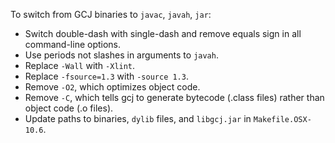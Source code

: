 To switch from GCJ binaries to `javac`, `javah`, `jar`:

* Switch double-dash with single-dash and remove equals sign in all command-line options.
* Use periods not slashes in arguments to `javah`.
* Replace `-Wall` with `-Xlint`.
* Replace `-fsource=1.3` with `-source 1.3`.
* Remove `-O2`, which optimizes object code.
* Remove `-C`, which tells gcj to generate bytecode (.class files) rather than object code (.o files).
* Update paths to binaries, `dylib` files, and `libgcj.jar` in `Makefile.OSX-10.6`.
